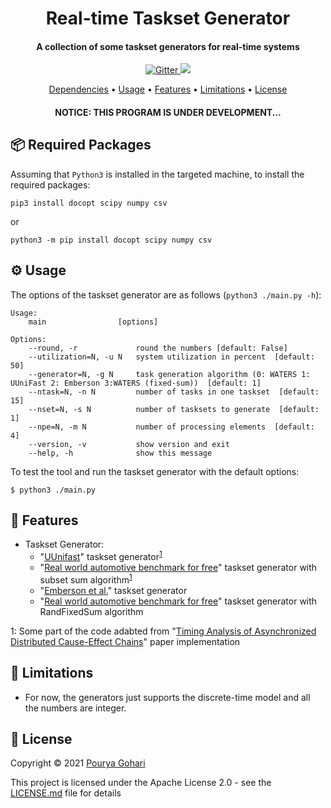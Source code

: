 
<h1 align="center">
  Real-time Taskset Generator
</h1>
<h4 align="center">A collection of some taskset generators for real-time systems</h4>
<p align="center">
  <a href="https://github.com/porya-gohary/Multi-rate-DAG-Framework/blob/master/LICENSE.md">
    <img src="https://img.shields.io/hexpm/l/apa"
         alt="Gitter">
  </a>
    <img src="https://img.shields.io/badge/Python-3.7+-brightgreen">

</p>
<p align="center">
  <a href="#-dependencies-and-required-packages">Dependencies</a> •
  <a href="#%EF%B8%8F-usage">Usage</a> •
  <a href="#-features">Features</a> •
  <a href="#-limitations">Limitations</a> •
  <a href="#-license">License</a>
</p>
<h4 align="center">NOTICE: THIS PROGRAM IS UNDER DEVELOPMENT...</h4>


## 📦 Required Packages
Assuming that `Python3` is installed in the targeted machine, to install the required packages:
```
pip3 install docopt scipy numpy csv
```
or
```
python3 -m pip install docopt scipy numpy csv
```

## ⚙️ Usage
The options of the taskset generator are as follows (`python3 ./main.py -h`):
```
Usage:
    main                [options]

Options:
    --round, -r             round the numbers [default: False]
    --utilization=N, -u N   system utilization in percent  [default: 50]
    --generator=N, -g N     task generation algorithm (0: WATERS 1: UUniFast 2: Emberson 3:WATERS (fixed-sum))  [default: 1]
    --ntask=N, -n N         number of tasks in one taskset  [default: 15]
    --nset=N, -s N          number of tasksets to generate  [default: 1]
    --npe=N, -m N           number of processing elements  [default: 4]
    --version, -v           show version and exit
    --help, -h              show this message
```
To test the tool and run the taskset generator with the default options:
```
$ python3 ./main.py
```

## 🔧 Features
- Taskset Generator:
  * "[UUnifast](https://dl.acm.org/doi/abs/10.1007/s11241-005-0507-9)" taskset generator<sup>[1](#note1)</sup>
  * "[Real world automotive benchmark for free](https://www.ecrts.org/forum/viewtopic.php?f=20&t=23)" taskset generator with subset sum algorithm<sup>[1](#note1)</sup>
  * "[Emberson et al.](https://www.ecrts.org/archives/fileadmin/WebsitesArchiv/Workshops/WATERS/Proceedings/WATERS-2010-Proceedings.pdf#page=6)" taskset generator
  * "[Real world automotive benchmark for free](https://www.ecrts.org/forum/viewtopic.php?f=20&t=23)" taskset generator with RandFixedSum algorithm


<a name="note1">1</a>: Some part of the code adabted from "[Timing Analysis of Asynchronized Distributed Cause-Effect Chains](https://github.com/tu-dortmund-ls12-rt/end-to-end)" paper implementation

## 🚧 Limitations 
- For now, the generators just supports the discrete-time model and all the numbers are integer.
## 📜 License
Copyright © 2021 [Pourya Gohari](https://pourya-gohari.ir)

This project is licensed under the Apache License 2.0 - see the [LICENSE.md](LICENSE.md) file for details
